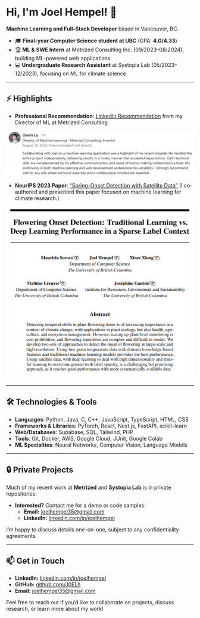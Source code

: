 # Hi, I'm Joel Hempel! 👋

**Machine Learning and Full-Stack Developer** based in Vancouver, BC.

- 🎓 **Final-year Computer Science student at UBC** (GPA: **4.0/4.33**)
- 🏆 **ML & SWE Intern** at Metrized Consulting Inc. (09/2023–08/2024), building ML-powered web applications
- 💻 **Undergraduate Research Assistant** at Systopia Lab (05/2023–12/2023), focusing on ML for climate science

---

## ⚡ Highlights

- **Professional Recommendation**: [LinkedIn Recommendation](https://linkedin.com/in/joelhempel#recommendations) from my Director of ML at Metrized Consulting.

![LinkedIn Recommendation Screenshot](assets/owen-recommendation.png)


- **NeurIPS 2023 Paper**: [“Spring-Onset Detection with Satellite Data”]([https://example-link-to-paper.pdf](https://s3.us-east-1.amazonaws.com/climate-change-ai/papers/neurips2023/40/paper.pdf))  
  (I co-authored and presented this paper focused on machine learning for climate research.)

![Paper Screenshot](assets/research-paper.PNG)
    

---

## 🛠 Technologies & Tools

- **Languages**: Python, Java, C, C++, JavaScript, TypeScript, HTML, CSS  
- **Frameworks & Libraries**: PyTorch, React, Next.js, FastAPI, scikit-learn  
- **Web/Databases**: Supabase, SQL, Tailwind, PHP  
- **Tools**: Git, Docker, AWS, Google Cloud, JUnit, Google Colab  
- **ML Specialties**: Neural Networks, Computer Vision, Language Models  

---

## 🔒 Private Projects

Much of my recent work at **Metrized** and **Systopia Lab** is in private repositories.

- **Interested?** Contact me for a demo or code samples:
  - **Email:** [joelhempel35@gmail.com](mailto:joelhempel35@gmail.com)
  - **LinkedIn:** [linkedin.com/in/joelhempel](https://linkedin.com/in/joelhempel)

I’m happy to discuss details one-on-one, subject to any confidentiality agreements.

---

## 📫 Get in Touch

- **LinkedIn:** [linkedin.com/in/joelhempel](https://linkedin.com/in/joelhempel)
- **GitHub:** [github.com/J0ELh](https://github.com/J0ELh)
- **Email:** [joelhempel35@gmail.com](mailto:joelhempel35@gmail.com)

Feel free to reach out if you’d like to collaborate on projects, discuss research, or learn more about my work!
